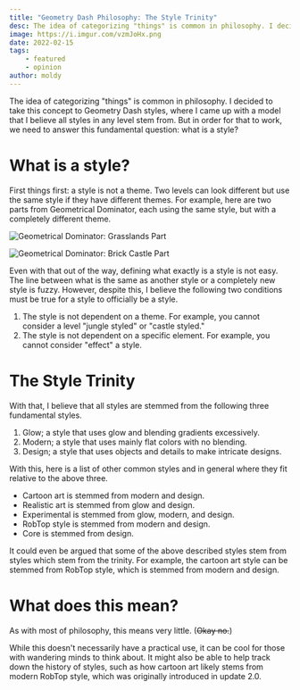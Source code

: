 ```yaml
---
title: "Geometry Dash Philosophy: The Style Trinity"
desc: The idea of categorizing "things" is common in philosophy. I decided to take this concept to Geometry Dash styles.
image: https://i.imgur.com/vzmJoHx.png
date: 2022-02-15
tags:
    - featured
    - opinion
author: moldy
---
```


The idea of categorizing "things" is common in philosophy. I decided to take this concept to Geometry Dash styles, where I came up with a model that I believe all styles in any level stem from. But in order for that to work, we need to answer this fundamental question: what is a style?

# What is a style?

First things first: a style is not a theme. Two levels can look different but use the same style if they have different themes. For example, here are two parts from Geometrical Dominator, each using the same style, but with a completely different theme.

![Geometrical Dominator: Grasslands Part](https://i.imgur.com/FbQFrMM.png)

![Geometrical Dominator: Brick Castle Part](https://i.imgur.com/ZUW0GX2.png)

Even with that out of the way, defining what exactly is a style is not easy. The line between what is the same as another style or a completely new style is fuzzy. However, despite this, I believe the following two conditions must be true for a style to officially be a style.

1. The style is not dependent on a theme. For example, you cannot consider a level "jungle styled" or "castle styled."
2. The style is not dependent on a specific element. For example, you cannot consider "effect" a style.

# The Style Trinity

With that, I believe that all styles are stemmed from the following three fundamental styles.

1. Glow; a style that uses glow and blending gradients excessively.
2. Modern; a style that uses mainly flat colors with no blending.
3. Design; a style that uses objects and details to make intricate designs.

With this, here is a list of other common styles and in general where they fit relative to the above three.

* Cartoon art is stemmed from modern and design.
* Realistic art is stemmed from glow and design.
* Experimental is stemmed from glow, modern, and design.
* RobTop style is stemmed from modern and design.
* Core is stemmed from design.

It could even be argued that some of the above described styles stem from styles which stem from the trinity. For example, the cartoon art style can be stemmed from RobTop style, which is stemmed from modern and design.

# What does this mean?

As with most of philosophy, this means very little. (~~Okay no.~~)

While this doesn't necessarily have a practical use, it can be cool for those with wandering minds to think about. It might also be able to help track down the history of styles, such as how cartoon art likely stems from modern RobTop style, which was originally introduced in update 2.0.